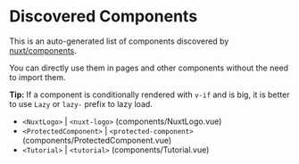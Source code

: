 # Discovered Components

This is an auto-generated list of components discovered by [nuxt/components](https://github.com/nuxt/components).

You can directly use them in pages and other components without the need to import them.

**Tip:** If a component is conditionally rendered with `v-if` and is big, it is better to use `Lazy` or `lazy-` prefix to lazy load.

- `<NuxtLogo>` | `<nuxt-logo>` (components/NuxtLogo.vue)
- `<ProtectedComponent>` | `<protected-component>` (components/ProtectedComponent.vue)
- `<Tutorial>` | `<tutorial>` (components/Tutorial.vue)
